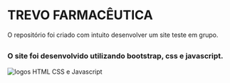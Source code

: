 # TREVO FARMACÊUTICA
O repositório foi criado com intuito  desenvolver um site teste em grupo.

##  
### O site foi desenvolvido utilizando bootstrap, css e javascript.

![logos HTML CSS e Javascript](/telas/logo.png)
